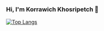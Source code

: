 ### Hi, I'm Korrawich Khosripetch 👋

[![Top Langs](https://github-readme-stats.vercel.app/api/top-langs/?username=knwch&layout=compact)](https://github.com/anuraghazra/github-readme-stats)

<!--
**knwch/knwch** is a ✨ _special_ ✨ repository because its `README.md` (this file) appears on your GitHub profile.

Here are some ideas to get you started:

- 🔭 I’m currently working on ...
- 🌱 I’m currently learning ...
- 👯 I’m looking to collaborate on ...
- 🤔 I’m looking for help with ...
- 💬 Ask me about ...
- 📫 How to reach me: ...
- 😄 Pronouns: ...
- ⚡ Fun fact: ...
-->
